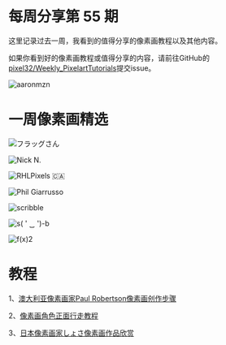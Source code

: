 # 每周分享第 55 期

这里记录过去一周，我看到的值得分享的像素画教程以及其他内容。

如果你看到好的像素画教程或值得分享的内容，请前往GitHub的[pixel32/Weekly_PixelartTutorials](https://github.com/pixel32/Weekly_PixelartTutorials "pixel32/Weekly_PixelartTutorials")提交issue。


![aaronmzn](https://pbs.twimg.com/media/EJR8XJJX0AUcrcW?format=png&name=small)

# 一周像素画精选

![フラッグさん
](https://pbs.twimg.com/media/EJQBJ_RU4AAkfLT?format=png&name=small)

![Nick N.
](https://github.com/pixel32/Weekly_PixelartTutorials/blob/master/img/55/af1a1808-fbea-4a1f-9799-4806207130d1.gif?raw=true)

![RHLPixels 🇨🇦
](https://pbs.twimg.com/media/EJMaKseUcAA5jRL?format=png&name=small)

![Phil Giarrusso
](https://pbs.twimg.com/media/EJWplNkXYAAk-sw?format=png&name=small)

![scribble
](https://pbs.twimg.com/media/EJQz47hW4AAWi0J?format=png&name=small)

![s( ' ‿ ')-b
](https://pbs.twimg.com/media/EI2p2xqWkAo2RPX?format=png&name=small)

![f(x)2
](https://github.com/pixel32/Weekly_PixelartTutorials/blob/master/img/55/IMG_3049.PNG?raw=true)

# 教程

1、[澳大利亚像素画家Paul Robertson像素画创作步骤](https://mp.weixin.qq.com/s/VSjxgYcm8rLO6NCMaz7seg)

2、[像素画角色正面行走教程](https://mp.weixin.qq.com/s/z_avoJ8rFNYOvTLFekTryg)

3、[日本像素画家しょさ像素画作品欣赏](https://mp.weixin.qq.com/s/0O0nMoy9Ja4iSC0q1OOktw)

